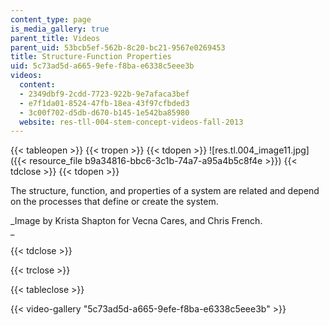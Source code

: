 ```yaml
---
content_type: page
is_media_gallery: true
parent_title: Videos
parent_uid: 53bcb5ef-562b-8c20-bc21-9567e0269453
title: Structure-Function Properties
uid: 5c73ad5d-a665-9efe-f8ba-e6338c5eee3b
videos:
  content:
  - 2349dbf9-2cdd-7723-922b-9e7afaca3bef
  - e7f1da01-8524-47fb-18ea-43f97cfbded3
  - 3c00f702-d5db-d670-b145-1e542ba85980
  website: res-tll-004-stem-concept-videos-fall-2013
---
```


{{< tableopen >}}
{{< tropen >}}
{{< tdopen >}}
![res.tl.004_image11.jpg]({{< resource_file b9a34816-bbc6-3c1b-74a7-a95a4b5c8f4e >}})
{{< tdclose >}}
{{< tdopen >}}


The structure, function, and properties of a system are related and depend on the processes that define or create the system.

_Image by Krista Shapton for Vecna Cares, and Chris French.  
_


{{< tdclose >}}

{{< trclose >}}

{{< tableclose >}}

{{< video-gallery "5c73ad5d-a665-9efe-f8ba-e6338c5eee3b" >}}

